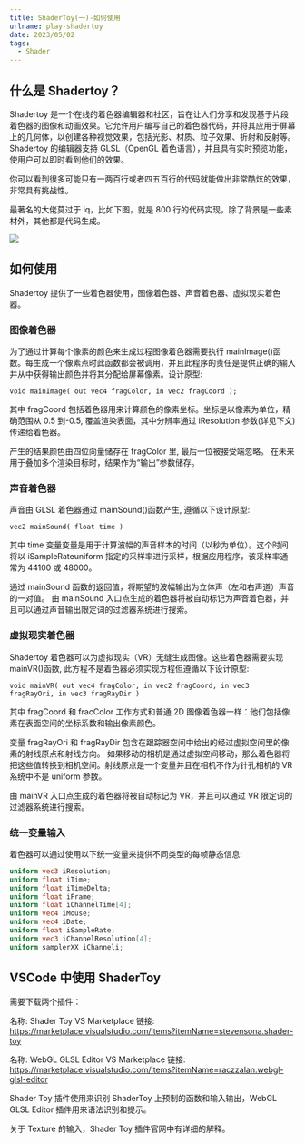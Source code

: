 ```yaml
---
title: ShaderToy(一)-如何使用
urlname: play-shadertoy
date: 2023/05/02
tags:
  - Shader
---
```


## 什么是 Shadertoy？

Shadertoy 是一个在线的着色器编辑器和社区，旨在让人们分享和发现基于片段着色器的图像和动画效果。它允许用户编写自己的着色器代码，并将其应用于屏幕上的几何体，以创建各种视觉效果，包括光影、材质、粒子效果、折射和反射等。Shadertoy 的编辑器支持 GLSL（OpenGL 着色语言），并且具有实时预览功能，使用户可以即时看到他们的效果。

你可以看到很多可能只有一两百行或者四五百行的代码就能做出非常酷炫的效果，非常具有挑战性。

最著名的大佬莫过于 iq，比如下图，就是 800 行的代码实现，除了背景是一些素材外，其他都是代码生成。

![](images/opengl/shadertoy_demo.png)

## 如何使用

Shadertoy 提供了一些着色器使用，图像着色器、声音着色器、虚拟现实着色器。

### 图像着色器

为了通过计算每个像素的颜色来生成过程图像着色器需要执行 mainImage()函数。每生成一个像素点时此函数都会被调用，并且此程序的责任是提供正确的输入并从中获得输出颜色并将其分配给屏幕像素。设计原型:

`void mainImage( out vec4 fragColor, in vec2 fragCoord );`

其中 fragCoord 包括着色器用来计算颜色的像素坐标。坐标是以像素为单位，精确范围从 0.5 到-0.5, 覆盖渲染表面，其中分辨率通过 iResolution 参数(详见下文)传递给着色器。

产生的结果颜色由四位向量储存在 fragColor 里, 最后一位被接受端忽略。 在未来用于叠加多个渲染目标时，结果作为“输出”参数储存。

### 声音着色器

声音由 GLSL 着色器通过 mainSound()函数产生, 遵循以下设计原型:

`vec2 mainSound( float time )`

其中 time 变量变量是用于计算波幅的声音样本的时间（以秒为单位）。这个时间将以 iSampleRateuniform 指定的采样率进行采样，根据应用程序，该采样率通常为 44100 或 48000。

通过 mainSound 函数的返回值，将期望的波幅输出为立体声（左和右声道）声音的一对值。
由 mainSound 入口点生成的着色器将被自动标记为声音着色器，并且可以通过声音输出限定词的过滤器系统进行搜索。

### 虚拟现实着色器

Shadertoy 着色器可以为虚拟现实（VR）无缝生成图像。这些着色器需要实现 mainVR()函数, 此方程不是着色器必须实现方程但遵循以下设计原型:

`void mainVR( out vec4 fragColor, in vec2 fragCoord, in vec3 fragRayOri, in vec3 fragRayDir )`

其中 fragCoord 和 fracColor 工作方式和普通 2D 图像着色器一样：他们包括像素在表面空间的坐标系数和输出像素颜色。

变量 fragRayOri 和 fragRayDir 包含在跟踪器空间中给出的经过虚拟空间里的像素的射线原点和射线方向。 如果移动的相机是通过虚拟空间移动，那么着色器将把这些值转换到相机空间。射线原点是一个变量并且在相机不作为针孔相机的 VR 系统中不是 uniform 参数。

由 mainVR 入口点生成的着色器将被自动标记为 VR，并且可以通过 VR 限定词的过滤器系统进行搜索。

### 统一变量输入

着色器可以通过使用以下统一变量来提供不同类型的每帧静态信息:

```glsl
uniform vec3 iResolution;
uniform float iTime;
uniform float iTimeDelta;
uniform float iFrame;
uniform float iChannelTime[4];
uniform vec4 iMouse;
uniform vec4 iDate;
uniform float iSampleRate;
uniform vec3 iChannelResolution[4];
uniform samplerXX iChanneli;
```

## VSCode 中使用 ShaderToy

需要下载两个插件：

名称: Shader Toy
VS Marketplace 链接: https://marketplace.visualstudio.com/items?itemName=stevensona.shader-toy

名称: WebGL GLSL Editor
VS Marketplace 链接: https://marketplace.visualstudio.com/items?itemName=raczzalan.webgl-glsl-editor

Shader Toy 插件使用来识别 ShaderToy 上预制的函数和输入输出，WebGL GLSL Editor 插件用来语法识别和提示。

关于 Texture 的输入，Shader Toy 插件官网中有详细的解释。
